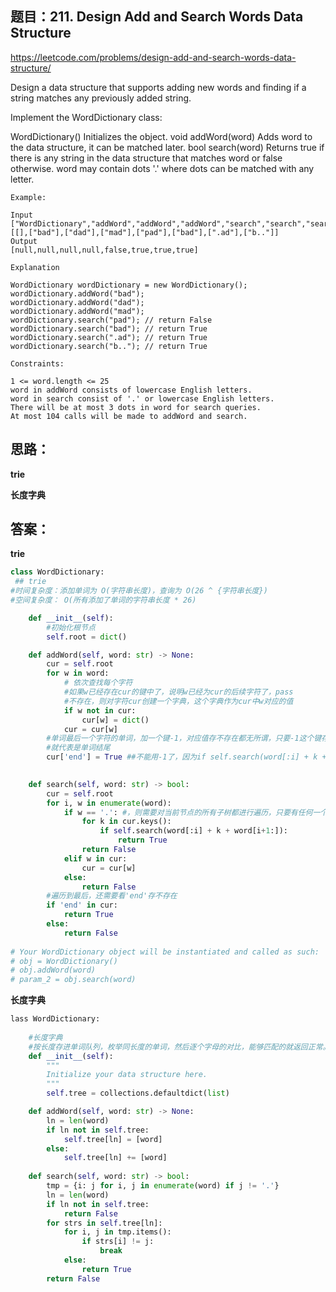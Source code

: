 ## 题目：211. Design Add and Search Words Data Structure

https://leetcode.com/problems/design-add-and-search-words-data-structure/

Design a data structure that supports adding new words and finding if a string matches any previously added string.

Implement the WordDictionary class:

WordDictionary() Initializes the object.
void addWord(word) Adds word to the data structure, it can be matched later.
bool search(word) Returns true if there is any string in the data structure that matches word or false otherwise. word may contain dots '.' where dots can be matched with any letter.
 
```
Example:

Input
["WordDictionary","addWord","addWord","addWord","search","search","search","search"]
[[],["bad"],["dad"],["mad"],["pad"],["bad"],[".ad"],["b.."]]
Output
[null,null,null,null,false,true,true,true]

Explanation

WordDictionary wordDictionary = new WordDictionary();
wordDictionary.addWord("bad");
wordDictionary.addWord("dad");
wordDictionary.addWord("mad");
wordDictionary.search("pad"); // return False
wordDictionary.search("bad"); // return True
wordDictionary.search(".ad"); // return True
wordDictionary.search("b.."); // return True
 
Constraints:

1 <= word.length <= 25
word in addWord consists of lowercase English letters.
word in search consist of '.' or lowercase English letters.
There will be at most 3 dots in word for search queries.
At most 104 calls will be made to addWord and search.
```

## 思路：
**trie**

**长度字典**

## 答案：
**trie**
```python
class WordDictionary:
 ## trie
#时间复杂度：添加单词为 O(字符串长度)，查询为 O(26 ^ {字符串长度})
#空间复杂度： O(所有添加了单词的字符串长度 * 26)

    def __init__(self):
        #初始化根节点
        self.root = dict()

    def addWord(self, word: str) -> None:
        cur = self.root
        for w in word:
            # 依次查找每个字符
            #如果w已经存在cur的键中了，说明w已经为cur的后续字符了，pass
            #不存在，则对字符cur创建一个字典，这个字典作为cur中w对应的值
            if w not in cur:
                cur[w] = dict()
            cur = cur[w]
        #单词最后一个字符的单词，加一个键-1，对应值存不存在都无所谓，只要-1这个键存在
        #就代表是单词结尾
        cur['end'] = True ##不能用-1了，因为if self.search(word[:i] + k + word[i+1:]):只能是字符串操作
    

    def search(self, word: str) -> bool:
        cur = self.root
        for i, w in enumerate(word):
            if w == '.': #，则需要对当前节点的所有子树都进行遍历，只要有任何一个子树能最终匹配完成，那么就代表能匹配完成。
                for k in cur.keys():
                    if self.search(word[:i] + k + word[i+1:]):
                        return True
                return False
            elif w in cur:
                cur = cur[w]
            else:
                return False
        #遍历到最后，还需要看'end'存不存在
        if 'end' in cur:
            return True
        else:
            return False
                
# Your WordDictionary object will be instantiated and called as such:
# obj = WordDictionary()
# obj.addWord(word)
# param_2 = obj.search(word)

```

**长度字典**
```python
lass WordDictionary:
    
    #长度字典
    #按长度存进单词队列，枚举同长度的单词，然后逐个字母的对比，能够匹配的就返回正常。
    def __init__(self):
        """
        Initialize your data structure here.
        """
        self.tree = collections.defaultdict(list)

    def addWord(self, word: str) -> None:
        ln = len(word)
        if ln not in self.tree:
            self.tree[ln] = [word]
        else:
            self.tree[ln] += [word]
        
    def search(self, word: str) -> bool:
        tmp = {i: j for i, j in enumerate(word) if j != '.'}
        ln = len(word)
        if ln not in self.tree:
            return False
        for strs in self.tree[ln]:
            for i, j in tmp.items():
                if strs[i] != j:
                    break
            else:
                return True
        return False
```
